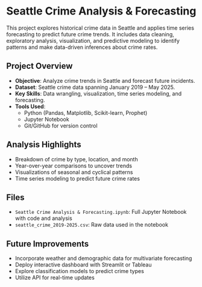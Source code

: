 # Seattle Crime Analysis & Forecasting

This project explores historical crime data in Seattle and applies time series forecasting to predict future crime trends. It includes data cleaning, exploratory analysis, visualization, and predictive modeling to identify patterns and make data-driven inferences about crime rates.

## Project Overview

- **Objective**: Analyze crime trends in Seattle and forecast future incidents.
- **Dataset**: Seattle crime data spanning January 2019 – May 2025.
- **Key Skills**: Data wrangling, visualization, time series modeling, and forecasting.
- **Tools Used**: 
  - Python (Pandas, Matplotlib, Scikit-learn, Prophet)
  - Jupyter Notebook
  - Git/GitHub for version control

## Analysis Highlights

- Breakdown of crime by type, location, and month
- Year-over-year comparisons to uncover trends
- Visualizations of seasonal and cyclical patterns
- Time series modeling to predict future crime rates

## Files

- `Seattle Crime Analysis & Forecasting.ipynb`: Full Jupyter Notebook with code and analysis
- `seattle_crime_2019-2025.csv`: Raw data used in the notebook

## Future Improvements

- Incorporate weather and demographic data for multivariate forecasting
- Deploy interactive dashboard with Streamlit or Tableau
- Explore classification models to predict crime types
- Utilize API for real-time updates
